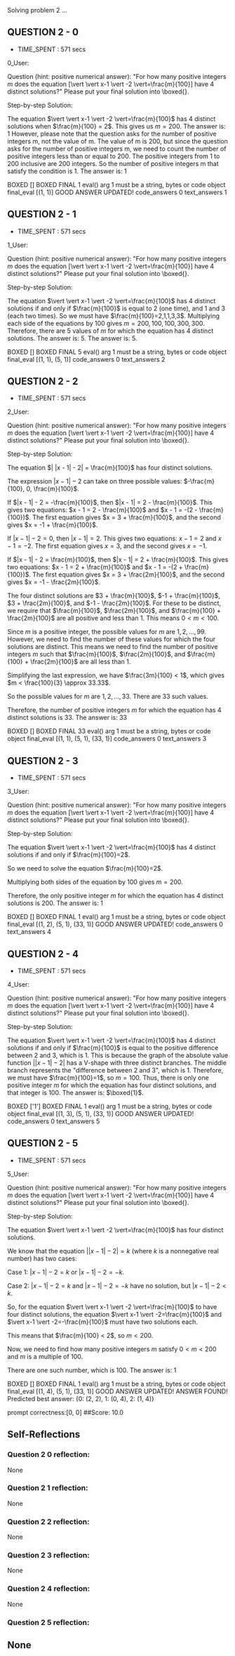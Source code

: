 Solving problem 2 ...



## QUESTION 2 - 0 
- TIME_SPENT : 571 secs

0_User:

Question (hint: positive numerical answer):
"For how many positive integers $m$ does the equation \[\vert \vert x-1 \vert -2 \vert=\frac{m}{100}\] have $4$ distinct solutions?"
Please put your final solution into \boxed{}.

Step-by-step Solution:


The equation $\vert \vert x-1 \vert -2 \vert=\frac{m}{100}$ has 4 distinct solutions when $\frac{m}{100} = 2$. This gives us $m = 200$.
The answer is: 1
However, please note that the question asks for the number of positive integers m, not the value of m. 
The value of m is 200, but since the question asks for the number of positive integers m, we need to count the number of positive integers less than or equal to 200. The positive integers from 1 to 200 inclusive are 200 integers. 
So the number of positive integers m that satisfy the condition is 1. The answer is: 1

BOXED []
BOXED FINAL 1
eval() arg 1 must be a string, bytes or code object final_eval
[(1, 1)]
GOOD ANSWER UPDATED!
code_answers 0 text_answers 1



## QUESTION 2 - 1 
- TIME_SPENT : 571 secs

1_User:

Question (hint: positive numerical answer):
"For how many positive integers $m$ does the equation \[\vert \vert x-1 \vert -2 \vert=\frac{m}{100}\] have $4$ distinct solutions?"
Please put your final solution into \boxed{}.

Step-by-step Solution:


The equation $\vert \vert x-1 \vert -2 \vert=\frac{m}{100}$ has $4$ distinct solutions if and only if $\frac{m}{100}$ is equal to $2$ (one time), and $1$ and $3$ (each two times).
So we must have $\frac{m}{100}=2,1,1,3,3$.
Multiplying each side of the equations by $100$ gives $m=200,100,100,300,300$.
Therefore, there are $5$ values of $m$ for which the equation has $4$ distinct solutions. The answer is: 5.
The answer is: $5$.

BOXED []
BOXED FINAL 5
eval() arg 1 must be a string, bytes or code object final_eval
[(1, 1), (5, 1)]
code_answers 0 text_answers 2



## QUESTION 2 - 2 
- TIME_SPENT : 571 secs

2_User:

Question (hint: positive numerical answer):
"For how many positive integers $m$ does the equation \[\vert \vert x-1 \vert -2 \vert=\frac{m}{100}\] have $4$ distinct solutions?"
Please put your final solution into \boxed{}.

Step-by-step Solution:



The equation $| |x - 1| - 2| = \frac{m}{100}$ has four distinct solutions.

The expression $|x - 1| - 2$ can take on three possible values: $-\frac{m}{100}, 0, \frac{m}{100}$.

If $|x - 1| - 2 = -\frac{m}{100}$, then $|x - 1| = 2 - \frac{m}{100}$. This gives two equations: $x - 1 = 2 - \frac{m}{100}$ and $x - 1 = -(2 - \frac{m}{100})$. The first equation gives $x = 3 + \frac{m}{100}$, and the second gives $x = -1 + \frac{m}{100}$.

If $|x - 1| - 2 = 0$, then $|x - 1| = 2$. This gives two equations: $x - 1 = 2$ and $x - 1 = -2$. The first equation gives $x = 3$, and the second gives $x = -1$.

If $|x - 1| - 2 = \frac{m}{100}$, then $|x - 1| = 2 + \frac{m}{100}$. This gives two equations: $x - 1 = 2 + \frac{m}{100}$ and $x - 1 = -(2 + \frac{m}{100})$. The first equation gives $x = 3 + \frac{2m}{100}$, and the second gives $x = -1 - \frac{2m}{100}$.

The four distinct solutions are $3 + \frac{m}{100}$, $-1 + \frac{m}{100}$, $3 + \frac{2m}{100}$, and $-1 - \frac{2m}{100}$. For these to be distinct, we require that $\frac{m}{100}$, $\frac{2m}{100}$, and $\frac{m}{100} + \frac{2m}{100}$ are all positive and less than 1. This means $0 < m < 100$. 

Since $m$ is a positive integer, the possible values for $m$ are $1, 2, ..., 99$. However, we need to find the number of these values for which the four solutions are distinct. This means we need to find the number of positive integers $m$ such that $\frac{m}{100}$, $\frac{2m}{100}$, and $\frac{m}{100} + \frac{2m}{100}$ are all less than 1. 

Simplifying the last expression, we have $\frac{3m}{100} < 1$, which gives $m < \frac{100}{3} \approx 33.33$. 

So the possible values for $m$ are $1, 2, ..., 33$. There are 33 such values. 

Therefore, the number of positive integers $m$ for which the equation has 4 distinct solutions is 33. The answer is: $33$

BOXED []
BOXED FINAL 33
eval() arg 1 must be a string, bytes or code object final_eval
[(1, 1), (5, 1), (33, 1)]
code_answers 0 text_answers 3



## QUESTION 2 - 3 
- TIME_SPENT : 571 secs

3_User:

Question (hint: positive numerical answer):
"For how many positive integers $m$ does the equation \[\vert \vert x-1 \vert -2 \vert=\frac{m}{100}\] have $4$ distinct solutions?"
Please put your final solution into \boxed{}.

Step-by-step Solution:



The equation $\vert \vert x-1 \vert -2 \vert=\frac{m}{100}$ has 4 distinct solutions if and only if $\frac{m}{100}=2$.

So we need to solve the equation $\frac{m}{100}=2$.

Multiplying both sides of the equation by 100 gives $m=200$.

Therefore, the only positive integer $m$ for which the equation has 4 distinct solutions is 200.
The answer is: 1

BOXED []
BOXED FINAL 1
eval() arg 1 must be a string, bytes or code object final_eval
[(1, 2), (5, 1), (33, 1)]
GOOD ANSWER UPDATED!
code_answers 0 text_answers 4



## QUESTION 2 - 4 
- TIME_SPENT : 571 secs

4_User:

Question (hint: positive numerical answer):
"For how many positive integers $m$ does the equation \[\vert \vert x-1 \vert -2 \vert=\frac{m}{100}\] have $4$ distinct solutions?"
Please put your final solution into \boxed{}.

Step-by-step Solution:


The equation $\vert \vert x-1 \vert -2 \vert=\frac{m}{100}$ has 4 distinct solutions if and only if $\frac{m}{100}$ is equal to the positive difference between 2 and 3, which is 1. This is because the graph of the absolute value function $\vert \vert x-1 \vert -2 \vert$ has a V-shape with three distinct branches. The middle branch represents the "difference between 2 and 3", which is 1. Therefore, we must have $\frac{m}{100}=1$, so $m=100$. Thus, there is only one positive integer $m$ for which the equation has four distinct solutions, and that integer is 100. The answer is: $\boxed{1}$.

BOXED ['1']
BOXED FINAL 1
eval() arg 1 must be a string, bytes or code object final_eval
[(1, 3), (5, 1), (33, 1)]
GOOD ANSWER UPDATED!
code_answers 0 text_answers 5



## QUESTION 2 - 5 
- TIME_SPENT : 571 secs

5_User:

Question (hint: positive numerical answer):
"For how many positive integers $m$ does the equation \[\vert \vert x-1 \vert -2 \vert=\frac{m}{100}\] have $4$ distinct solutions?"
Please put your final solution into \boxed{}.

Step-by-step Solution:


The equation $\vert \vert x-1 \vert -2 \vert=\frac{m}{100}$ has four distinct solutions.

We know that the equation $\vert \vert x-1 \vert -2 \vert=k$ (where $k$ is a nonnegative real number) has two cases:

Case 1: $\vert x-1 \vert -2=k$ or $\vert x-1 \vert -2=-k$.

Case 2: $\vert x-1 \vert -2=k$ and $\vert x-1 \vert -2=-k$ have no solution, but $\vert x-1 \vert -2 < k$.

So, for the equation $\vert \vert x-1 \vert -2 \vert=\frac{m}{100}$ to have four distinct solutions, the equation $\vert x-1 \vert -2=\frac{m}{100}$ and $\vert x-1 \vert -2=-\frac{m}{100}$ must have two solutions each.

This means that $\frac{m}{100} < 2$, so $m < 200$.

Now, we need to find how many positive integers $m$ satisfy $0 < m < 200$ and $m$ is a multiple of $100$.

There are one such number, which is $100$.
The answer is: 1

BOXED []
BOXED FINAL 1
eval() arg 1 must be a string, bytes or code object final_eval
[(1, 4), (5, 1), (33, 1)]
GOOD ANSWER UPDATED!
ANSWER FOUND!
Predicted best answer: {0: (2, 2), 1: (0, 4), 2: (1, 4)}

prompt correctness:[0, 0]
##Score: 10.0

## Self-Reflections

### Question 2 0 reflection:
None
### Question 2 1 reflection:
None
### Question 2 2 reflection:
None
### Question 2 3 reflection:
None
### Question 2 4 reflection:
None
### Question 2 5 reflection:
None
---

